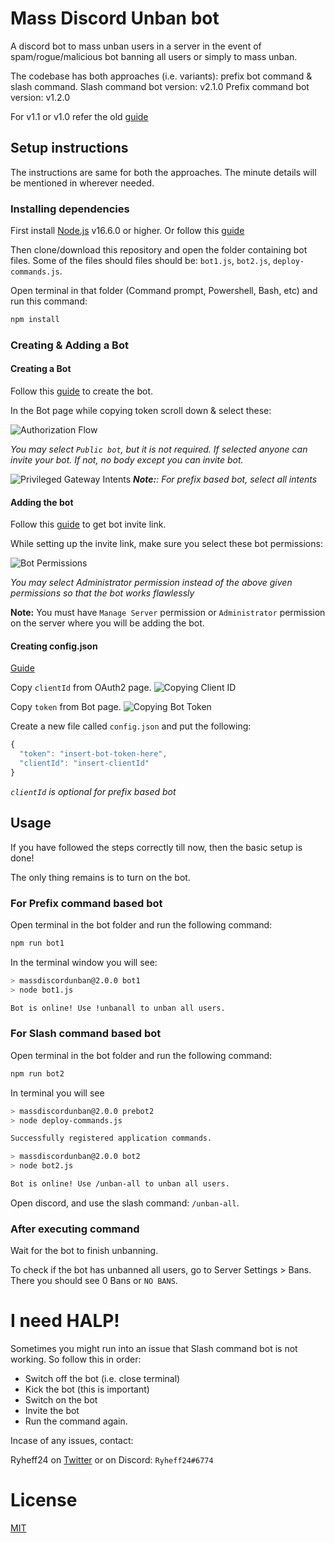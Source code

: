 # Mass Discord Unban bot

A discord bot to mass unban users in a server in the event of spam/rogue/malicious bot banning all users or simply to mass unban.

The codebase has both approaches (i.e. variants): prefix bot command & slash command.
Slash command bot version: v2.1.0
Prefix command bot version: v1.2.0

For v1.1 or v1.0 refer the old [guide](./README_old.md)

## Setup instructions

The instructions are same for both the approaches. The minute details will be mentioned in wherever needed.

### Installing dependencies

First install [Node.js](https://nodejs.org/en/download/current/) v16.6.0 or higher. Or follow this [guide](https://discordjs.guide/preparations/)

Then clone/download this repository and open the folder containing bot files.
Some of the files should files should be: `bot1.js`, `bot2.js`, `deploy-commands.js`.

Open terminal in that folder (Command prompt, Powershell, Bash, etc) and run this command:

```bash
npm install
```

### Creating & Adding a Bot

#### Creating a Bot

Follow this [guide](https://discordjs.guide/preparations/setting-up-a-bot-application.html) to create the bot.

In the Bot page while copying token scroll down & select these:

![Authorization Flow](https://i.imgur.com/2vuo9VL.png)

_You may select `Public bot`, but it is not required. If selected anyone can invite your bot. If not, no body except you can invite bot._

![Privileged Gateway Intents](https://i.imgur.com/NJUFUkj.png)
_**Note:**: For prefix based bot, select all intents_

#### Adding the bot

Follow this [guide](https://discordjs.guide/preparations/adding-your-bot-to-servers.html) to get bot invite link.

While setting up the invite link, make sure you select these bot permissions:

![Bot Permissions](https://i.imgur.com/Rmon7OJ.png)

_You may select Administrator permission instead of the above given permissions so that the bot works flawlessly_

**Note:** You must have `Manage Server` permission or `Administrator` permission on the server where you will be adding the bot.

#### Creating config.json

[Guide](https://discordjs.guide/creating-your-bot/#using-config-json)

Copy `clientId` from OAuth2 page.
![Copying Client ID](https://i.imgur.com/aiBC8cF.png)

Copy `token` from Bot page.
![Copying Bot Token](https://i.imgur.com/DUKebFW.png)

Create a new file called `config.json` and put the following:

```js
{
  "token": "insert-bot-token-here",
  "clientId": "insert-clientId"
}
```

_`clientId` is optional for prefix based bot_

## Usage

If you have followed the steps correctly till now, then the basic setup is done!

The only thing remains is to turn on the bot.

### For Prefix command based bot

Open terminal in the bot folder and run the following command:

```bash
npm run bot1
```

In the terminal window you will see:

```bash
> massdiscordunban@2.0.0 bot1
> node bot1.js

Bot is online! Use !unbanall to unban all users.
```

### For Slash command based bot

Open terminal in the bot folder and run the following command:

```bash
npm run bot2
```

In terminal you will see

```bash
> massdiscordunban@2.0.0 prebot2
> node deploy-commands.js

Successfully registered application commands.

> massdiscordunban@2.0.0 bot2
> node bot2.js

Bot is online! Use /unban-all to unban all users.
```

Open discord, and use the slash command: `/unban-all`.

### After executing command

Wait for the bot to finish unbanning.

To check if the bot has unbanned all users, go to Server Settings > Bans.
There you should see 0 Bans or `NO BANS`.

# I need HALP!

Sometimes you might run into an issue that Slash command bot is not working.
So follow this in order:

-   Switch off the bot (i.e. close terminal)
-   Kick the bot (this is important)
-   Switch on the bot
-   Invite the bot
-   Run the command again.

Incase of any issues, contact:

Ryheff24 on [Twitter](https://twitter.com/Ryheff24) or on Discord: `Ryheff24#6774`

# License

[MIT](./LICENSE)
